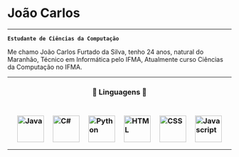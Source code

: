 # **João Carlos**

---
**`Estudante de Ciências da Computação`** 

Me chamo João Carlos Furtado da Silva, tenho 24 anos, natural do Maranhão, Técnico em Informática pelo IFMA, Atualmente curso Ciências da Computação no IFMA.

---

<h3><center><b> 🤖 Linguagens 🤖 </b></center><h3>
<br>

<div style="display: flex; justify-content: center; align-items: center; gap: 20px;">
    <img
        alt="Java"
        title="Java"
        width="60px"
        src="https://cdn.jsdelivr.net/gh/devicons/devicon@latest/icons/java/java-original-wordmark.svg" 
    />
    <img
        alt="C#"
        title="C#"
        width="60px"
        src="https://cdn.jsdelivr.net/gh/devicons/devicon@latest/icons/csharp/csharp-original.svg" 
    />
    <img
        alt="Python"
        title="Python"
        width="60px"
        src="https://cdn.jsdelivr.net/gh/devicons/devicon@latest/icons/python/python-original-wordmark.svg" 
    />
    <img
        alt="HTML"
        title="HTML"
        width="60px"
        src="https://cdn.jsdelivr.net/gh/devicons/devicon@latest/icons/html5/html5-original-wordmark.svg" 
    />
    <img
        alt="CSS"
        title="CSS"
        width="60px"
        src="https://cdn.jsdelivr.net/gh/devicons/devicon@latest/icons/css3/css3-original-wordmark.svg" 
    />
    <img
        alt="Javascript"
        title="Javascript"
        width="60px"
        src="https://cdn.jsdelivr.net/gh/devicons/devicon@latest/icons/javascript/javascript-original.svg" 
    />
</div>

---
